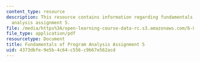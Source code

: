 ```yaml
---
content_type: resource
description: This resource contains information regarding fundamentals of program
  analysis assignment 5.
file: /media/https%3A/open-learning-course-data-rc.s3.amazonaws.com/6-820-fundamentals-of-program-analysis-fall-2015/4373dbfe9e5b4c64c556c9b67e562acd_MIT6_820F15_ps5.pdf
file_type: application/pdf
resourcetype: Document
title: Fundamentals of Program Analysis Assignment 5
uid: 4373dbfe-9e5b-4c64-c556-c9b67e562acd
---
```

